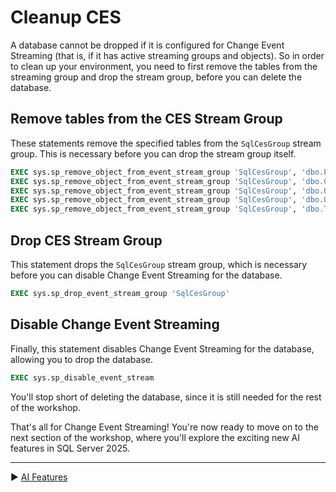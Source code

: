 ﻿# Cleanup CES

A database cannot be dropped if it is configured for Change Event Streaming (that is, if it has active streaming groups and objects). So in order to clean up your environment, you need to first remove the tables from the streaming group and drop the stream group, before you can delete the database.

## Remove tables from the CES Stream Group

These statements remove the specified tables from the `SqlCesGroup` stream group. This is necessary before you can drop the stream group itself.

```sql
EXEC sys.sp_remove_object_from_event_stream_group 'SqlCesGroup', 'dbo.Product'
EXEC sys.sp_remove_object_from_event_stream_group 'SqlCesGroup', 'dbo.Customer'
EXEC sys.sp_remove_object_from_event_stream_group 'SqlCesGroup', 'dbo.Order'
EXEC sys.sp_remove_object_from_event_stream_group 'SqlCesGroup', 'dbo.OrderDetail'
EXEC sys.sp_remove_object_from_event_stream_group 'SqlCesGroup', 'dbo.TableWithNoPK'
```

## Drop CES Stream Group

This statement drops the `SqlCesGroup` stream group, which is necessary before you can disable Change Event Streaming for the database.

```sql
EXEC sys.sp_drop_event_stream_group 'SqlCesGroup'
```

## Disable Change Event Streaming

Finally, this statement disables Change Event Streaming for the database, allowing you to drop the database.

```sql
EXEC sys.sp_disable_event_stream
```

You'll stop short of deleting the database, since it is still needed for the rest of the workshop.
 
That's all for Change Event Streaming! You're now ready to move on to the next section of the workshop, where you'll explore the exciting new AI features in SQL Server 2025.

___

▶ [AI Features](https://github.com/lennilobel/sql2025-workshop-hol-orlando2025/blob/main/HOL/4.%20AI%20Features/README.md)
